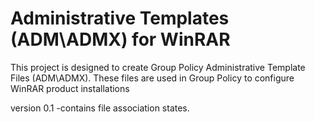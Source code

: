# Administrative Templates (ADM\ADMX) for WinRAR
This project is designed to create Group Policy Administrative Template Files (ADM\ADMX). These files are used in Group Policy to configure WinRAR product installations

version 0.1
-contains file association states.
